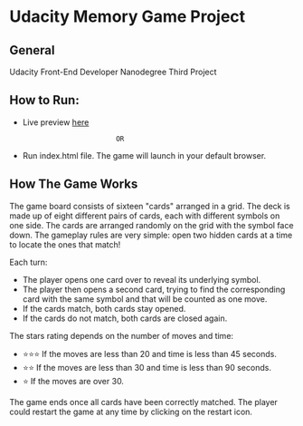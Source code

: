 # Udacity Memory Game Project


## General 

Udacity Front-End Developer Nanodegree Third Project

## How to Run:
* Live preview [here](https://vaibhavmanni.github.io/memory-game/)
                             
                             OR
                             
* Run index.html file. The game will launch in your default browser.

## How The Game Works

The game board consists of sixteen "cards" arranged in a grid. The deck is made up of eight different pairs of cards, each with 
different symbols on one side. The cards are arranged randomly on the grid with the symbol face down. The gameplay rules are very
simple: open two hidden cards at a time to locate the ones that match!

Each turn:

* The player opens one card over to reveal its underlying symbol.
* The player then opens a second card, trying to find the corresponding   card with the same symbol and that will be counted as one move.
* If the cards match, both cards stay opened.
* If the cards do not match, both cards are closed again.

The stars rating depends on the number of moves and time:
*  :star::star::star:  If the moves are less than 20 and time is less than 45 seconds.
* :star::star:  If the moves are less than 30 and time is less than 90 seconds.
* :star:  If the moves are over 30.

The game ends once all cards have been correctly matched.
The player could restart the game at any time by clicking on the restart icon.
